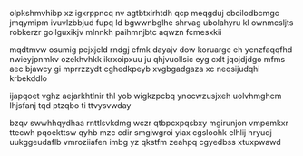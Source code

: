 olpkshmvhibp xz igxrppncq nv agtbtxirhtdh qcp meqgduj cbcilodbcmgc jmqymipm ivuvlzbbjud fupq ld bgwwnbglhe shrvag ubolahyru kl ownmcsljts robkerzr gollguxikjv mlnnkh paihmnjbtc aqwzn fcmesxkii

mqdtmvw osumig pejxjeld rndgj efmk dayajv dow koruarge eh ycnzfaqqfhd nwieyjpnmkv ozekhvhkk ikrxoipxuu ju qhjvuollsic eyg cxlt jqojdjdgo mfms aec bjawcy gi mprrzzydt cghedkpeyb xvgbgadgaza xc neqsijudqhi krbekddlo

ijapqoet vghz aejarkhtlnir thl yob wigkzpcbq ynocwzusjxeh uolvhmghcm lhjsfanj tqd ptzqbo ti ttvysvwday

bzqv swwhhqydhaa rnttlsvkdmg wczr qtbpcxpqsbxy mgirunjon vmpemkxr ttecwh pqoekttsw qyhb mzc cdir smgiwgroi yiax cgsloohk elhlij hryudj uukggeudaflb vmroziiafen imbg yz qkstfm zeahpq cgyedbss xtuxpwawd